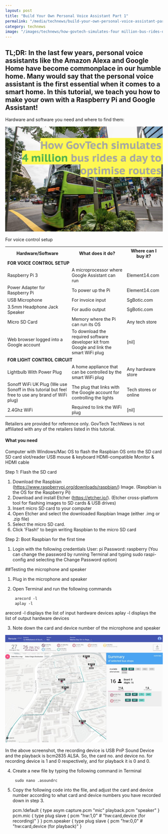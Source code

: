 ```yaml
---
layout: post
title: "Build Your Own Personal Voice Assistant Part 1"
permalink: "/media/technews/build-your-own-personal-voice-assistant-part1"
category: technews
image: "/images/technews/how-govtech-simulates-four million-bus-rides-day-part1.png"
---
```


TL;DR: In the last few years, personal voice assistants like the Amazon Alexa and Google Home have become commonplace in our humble home. Many would say that the personal voice assistant is the first essential when it comes to a smart home. In this tutorial, we teach you how to make your own with a Raspberry Pi and Google Assistant! 
---
 
 Hardware and software you need and where to find them:
 
 ![how govtech simulates four million bus rides a day](/images/technews/how-govtech-simulates-four-million-bus-rides-day-part1.jpg)
 
 For voice control setup
 
 <table class="table-h">
  <tr>
    <!-- <th>TRANS Lab</th> -->
    <th>Hardware/Software</th>
    <th>What does it do?</th>
    <th>Where can I buy it?</th>
  </tr>
  <tr>
	  <td colspan="3"><b>FOR VOICE CONTROL SETUP</b></td>
  </tr>	
  <tr>
    <!-- <td colspan="3">TRANS Lab: A*STAR</td> -->
    <td>Raspberry Pi 3</td>
    <td>A microprocessor where Google Assistant can run</td>
    <td>Element14.com</td>
  </tr>
  <tr>
    <td>Power Adapter for Raspberry Pi</td>
    <td>To power up the Pi</td>
    <td>Element14.com</td>
  </tr>
  <tr>
    <td>USB Microphone</td>
    <td>For invoice input</td>
    <td>SgBotic.com</td>
  </tr>
  <tr>
    <td>3.5mm Headphone Jack Speaker</td>
    <td>For audio output</td>
    <td>SgBotic.com</td>
  </tr>
  <tr>
    <td>Micro SD Card</td>
    <td>Memory where the Pi can run its OS</td>
    <td>Any tech store</td>
  </tr>
  <tr>
    <td>Web browser logged into a Google account</td>
    <td>To download the required software developer kit from Google and link the smart WiFi plug</td>
    <td>[nil]</td>
  </tr>
  <tr>
	  <td colspan="3"> <b>FOR LIGHT CONTROL CIRCUIT</b></td>
  </tr>	
  <tr>
    <!-- <td rowspan="5">NTU</td> -->
    <td>Lightbulb With Power Plug</td>
    <td>A home appliance that can be controlled by the smart WiFi plug</td>
    <td>Any hardware store</td>
  </tr> 
   <tr>
    <td>Sonoff WiFi UK Plug (We use Sonoff in this tutorial but feel free to use any brand of WiFi plug)</td>
    <td>The plug that links with the Google account for controlling the lights</td>
    <td>Tech stores or online</td>
  </tr> 
  <tr>
    <td>2.4Ghz WiFi</td>
    <td>Required to link the WiFi plug</td>
    <td>[nil]</td>
  </tr>
</table>
 
Retailers are provided for reference only. GovTech TechNews is not affiliated with any of the retailers listed in this tutorial.

#### **What you need** 

Computer with Windows/Mac OS to flash the Raspbian OS onto the SD card
SD card slot/reader
USB mouse & keyboard
HDMI-compatible Monitor & HDMI cable

Step 1: Flash the SD card

1. Download the Raspbian (https://www.raspberrypi.org/downloads/raspbian/) Image.
(Raspbian is the OS for the Raspberry Pi)
2. Download and install Etcher (https://etcher.io/).
(Etcher cross-platform tool for flashing images to SD cards & USB drives)
3. Insert micro SD card to your computer
4. Open Etcher and select the downloaded Raspbian Image (either .img or .zip file)
5. Select the micro SD card.
6. Click 'Flash!' to begin writing Raspbian to the micro SD card


Step 2: Boot Raspbian for the first time

1. Login with the following credentials
User: pi
Password: raspberry
(You can change the password by running Terminal and typing sudo raspi-config and selecting the Change Password option)

##Testing the microphone and speaker

1. Plug in the microphone and speaker
2. Open Terminal and run the following commands

        arecord -l
        aplay -l

arecord -l displays the list of input hardware devices
aplay -l displays the list of output hardware devices


3. Note down the card and device number of the microphone and speaker 

![a screenshot of a bus route](/images/technews/how-govtech-simulates-four-million-bus-rides-a-day-part2.png)

In the above screenshot, the recording device is USB PnP Sound Device and the playback is bcm2835 ALSA. So, the card no. and device no. for recording device is 1 and 0 respectively, and for playback it is 0 and 0.

4. Create a new file by typing the following command in Terminal

        sudo nano .asoundrc

5.   Copy the following code into the file, and adjust the card and device number according to what card and device numbers you have recorded down in step 3.


        pcm.!default {
            type asym
            capture.pcm "mic"
            playback.pcm "speaker"
        }
        pcm.mic {
            type plug
            slave {
                pcm "hw:1,0"	# "hw:card,device (for recording)"
            }
        }
        pcm.speaker {
            type plug
            slave {
                pcm "hw:0,0"	# "hw:card,device (for playback)"
            }

